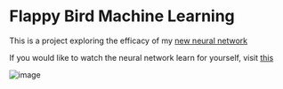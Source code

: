 # Flappy Bird Machine Learning
This is a project exploring the efficacy of my [new neural network](https://github.com/CarsonBurke/Better-Neural-Network)

If you would like to watch the neural network learn for yourself, visit [this](https://carsonburke.github.io/Flappy-Bird-Machine-Learning/)

![image](https://user-images.githubusercontent.com/48334001/172065082-d66e0a66-8076-4c7c-a327-8db43895b669.png)

